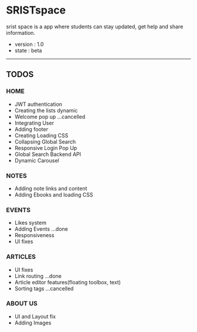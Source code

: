 # SRISTspace
srist space is a app where students can stay updated, get help and share information.
- version : 1.0
- state : beta
---

## TODOS

### HOME
- JWT authentication
- Creating the lists dynamic
- Welcome pop up ...cancelled
- Integrating User
- Adding footer
- Creating Loading CSS
- Collapsing Global Search
- Responsive Login Pop Up
- Global Search Backend API
- Dynamic Carousel

### NOTES
- Adding note links and content
- Adding Ebooks and loading CSS

### EVENTS
- Likes system
- Adding Events ...done
- Responsiveness
- UI fixes

### ARTICLES
- UI fixes
- Link routing ...done
- Article editor features(floating toolbox, text)
- Sorting tags ...cancelled

### ABOUT US
- UI and Layout fix
- Adding Images

